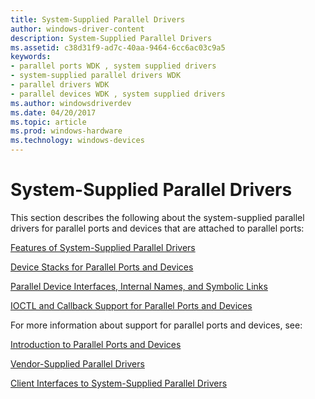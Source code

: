 ```yaml
---
title: System-Supplied Parallel Drivers
author: windows-driver-content
description: System-Supplied Parallel Drivers
ms.assetid: c38d31f9-ad7c-40aa-9464-6cc6ac03c9a5
keywords:
- parallel ports WDK , system supplied drivers
- system-supplied parallel drivers WDK
- parallel drivers WDK
- parallel devices WDK , system supplied drivers
ms.author: windowsdriverdev
ms.date: 04/20/2017
ms.topic: article
ms.prod: windows-hardware
ms.technology: windows-devices
---
```


# System-Supplied Parallel Drivers





This section describes the following about the system-supplied parallel drivers for parallel ports and devices that are attached to parallel ports:

[Features of System-Supplied Parallel Drivers](features-of-system-supplied-parallel-drivers.md)

[Device Stacks for Parallel Ports and Devices](device-stacks-for-parallel-ports-and-devices.md)

[Parallel Device Interfaces, Internal Names, and Symbolic Links](parallel-device-interfaces--internal-names--and-symbolic-links.md)

[IOCTL and Callback Support for Parallel Ports and Devices](ioctl-and-callback-support-for-parallel-ports-and-devices.md)

For more information about support for parallel ports and devices, see:

[Introduction to Parallel Ports and Devices](introduction-to-parallel-ports-and-devices.md)

[Vendor-Supplied Parallel Drivers](vendor-supplied-parallel-drivers.md)

[Client Interfaces to System-Supplied Parallel Drivers](https://msdn.microsoft.com/library/windows/hardware/ff543926)

 

 




